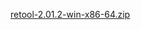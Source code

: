 [retool-2.01.2-win-x86-64.zip](https://unexpectedpanda.github.io/files/retool-2.01.2-win-x86-64.zip)